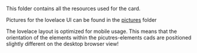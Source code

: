 This folder contains all the resources used for the card. 

Pictures for the lovelace UI can be found in the [pictures](https://github.com/H89P/niu_card/tree/master/resources/pictures) folder

The lovelace layout is optimized for mobile usage. This means that the orientation of the elements within the picutres-elements cads are positioned slightly different on the desktop browser view!
